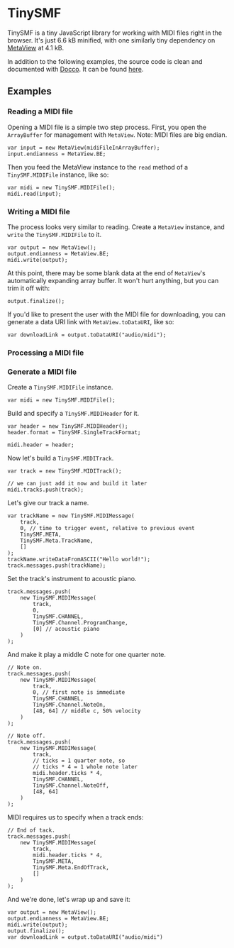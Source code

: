 # TinySMF

TinySMF is a tiny JavaScript library for working with MIDI files right in the browser.
It's just 6.6 kB minified, with one similarly tiny dependency on [MetaView](http://www.github.com/need12648430/metaview) at 4.1 kB.

In addition to the following examples, the source code is clean and documented with [Docco](https://jashkenas.github.io/docco/). It can be found [here](https://need12648430.github.io/tinysmf/docs).

## Examples
### Reading a MIDI file
Opening a MIDI file is a simple two step process.
First, you open the `ArrayBuffer` for management with `MetaView`. Note: MIDI files are big endian.

	var input = new MetaView(midiFileInArrayBuffer);
	input.endianness = MetaView.BE;

Then you feed the MetaView instance to the `read` method of a `TinySMF.MIDIFile` instance, like so:

	var midi = new TinySMF.MIDIFile();
	midi.read(input);

### Writing a MIDI file
The process looks very similar to reading. Create a `MetaView` instance, and `write` the `TinySMF.MIDIFile` to it.

	var output = new MetaView();
	output.endianness = MetaView.BE;
	midi.write(output);

At this point, there may be some blank data at the end of `MetaView`'s automatically expanding array buffer. It won't hurt anything, but you can trim it off with:

	output.finalize();

If you'd like to present the user with the MIDI file for downloading, you can generate a data URI link with `MetaView.toDataURI`, like so:

	var downloadLink = output.toDataURI("audio/midi");

### Processing a MIDI file


### Generate a MIDI file
Create a `TinySMF.MIDIFile` instance.

	var midi = new TinySMF.MIDIFile();

Build and specify a `TinySMF.MIDIHeader` for it.

	var header = new TinySMF.MIDIHeader();
	header.format = TinySMF.SingleTrackFormat;

	midi.header = header;

Now let's build a `TinySMF.MIDITrack`.

	var track = new TinySMF.MIDITrack();

	// we can just add it now and build it later
	midi.tracks.push(track);

Let's give our track a name.

	var trackName = new TinySMF.MIDIMessage(
		track,
		0, // time to trigger event, relative to previous event
		TinySMF.META,
		TinySMF.Meta.TrackName,
		[]
	);
	trackName.writeDataFromASCII("Hello world!");
	track.messages.push(trackName);

Set the track's instrument to acoustic piano.

	track.messages.push(
		new TinySMF.MIDIMessage(
			track,
			0,
			TinySMF.CHANNEL,
			TinySMF.Channel.ProgramChange,
			[0] // acoustic piano
		)
	);

And make it play a middle C note for one quarter note.

	// Note on.
	track.messages.push(
		new TinySMF.MIDIMessage(
			track,
			0, // first note is immediate
			TinySMF.CHANNEL,
			TinySMF.Channel.NoteOn,
			[48, 64] // middle c, 50% velocity
		)
	);

	// Note off.
	track.messages.push(
		new TinySMF.MIDIMessage(
			track,
			// ticks = 1 quarter note, so
			// ticks * 4 = 1 whole note later
			midi.header.ticks * 4,
			TinySMF.CHANNEL,
			TinySMF.Channel.NoteOff,
			[48, 64]
		)
	);

MIDI requires us to specify when a track ends:

	// End of tack.
	track.messages.push(
		new TinySMF.MIDIMessage(
			track,
			midi.header.ticks * 4,
			TinySMF.META,
			TinySMF.Meta.EndOfTrack,
			[]
		)
	);

And we're done, let's wrap up and save it:

	var output = new MetaView();
	output.endianness = MetaView.BE;
	midi.write(output);
	output.finalize();
	var downloadLink = output.toDataURI("audio/midi")
